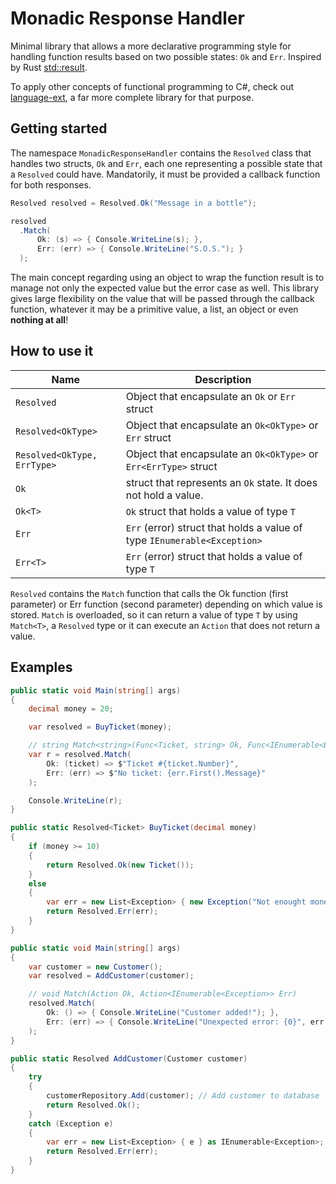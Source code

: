 # Monadic Response Handler

Minimal library that allows a more declarative programming style for handling function results based on two possible states: `Ok` and `Err`. Inspired by Rust [std::result](https://doc.rust-lang.org/std/result/).

To apply other concepts of functional programming to C#, check out [language-ext](https://github.com/louthy/language-ext), a far more complete library for that purpose.

## Getting started

The namespace `MonadicResponseHandler` contains the `Resolved` class that handles two structs, `Ok` and `Err`, each one representing a possible state that a `Resolved` could have. Mandatorily, it must be provided a callback function for both responses.

```C#
Resolved resolved = Resolved.Ok("Message in a bottle");

resolved
  .Match(
      Ok: (s) => { Console.WriteLine(s); },
      Err: (err) => { Console.WriteLine("S.O.S."); }
  );
```

The main concept regarding using an object to wrap the function result is to manage not only the expected value but the error case as well. This library gives large flexibility on the value that will be passed through the callback function, whatever it may be a primitive value, a list, an object or even **nothing at all**!

## How to use it

| Name                        | Description                                                              |
|-----------------------------|--------------------------------------------------------------------------|
| `Resolved`                  | Object that encapsulate an `Ok` or `Err` struct                          |
| `Resolved<OkType>`          | Object that encapsulate an `Ok<OkType>` or `Err` struct                  |
| `Resolved<OkType, ErrType>` | Object that encapsulate an `Ok<OkType>` or `Err<ErrType>` struct         |
| `Ok`                        | struct that represents an `Ok` state. It does not hold a value.          |
| `Ok<T>`                     | `Ok` struct that holds a value of type `T`                               |
| `Err`                       | `Err` (error) struct that holds a value of type `IEnumerable<Exception>` |
| `Err<T>`                    | `Err` (error) struct that holds a value of type `T`                      |

`Resolved` contains the `Match` function that calls the Ok function (first parameter) or Err function (second parameter) depending on which value is stored. `Match` is overloaded, so it can return a value of type `T` by using `Match<T>`, a `Resolved` type or it can execute an `Action` that does not return a value.

## Examples

```C#
public static void Main(string[] args)
{
    decimal money = 20;

    var resolved = BuyTicket(money);

    // string Match<string>(Func<Ticket, string> Ok, Func<IEnumerable<Exception>, string> Err)
    var r = resolved.Match(
        Ok: (ticket) => $"Ticket #{ticket.Number}",
        Err: (err) => $"No ticket: {err.First().Message}"
    );

    Console.WriteLine(r);
}

public static Resolved<Ticket> BuyTicket(decimal money)
{
    if (money >= 10)
    {
        return Resolved.Ok(new Ticket());
    }
    else
    {
        var err = new List<Exception> { new Exception("Not enought money") } as IEnumerable<Exception>;
        return Resolved.Err(err);
    }
}
```

```C#
public static void Main(string[] args)
{
    var customer = new Customer();
    var resolved = AddCustomer(customer);

    // void Match(Action Ok, Action<IEnumerable<Exception>> Err)
    resolved.Match(
        Ok: () => { Console.WriteLine("Customer added!"); },
        Err: (err) => { Console.WriteLine("Unexpected error: {0}", err.First().Message); }
    );
}

public static Resolved AddCustomer(Customer customer)
{
    try
    {
        customerRepository.Add(customer); // Add customer to database
        return Resolved.Ok();
    }
    catch (Exception e)
    {
        var err = new List<Exception> { e } as IEnumerable<Exception>;
        return Resolved.Err(err);
    }
}
```
